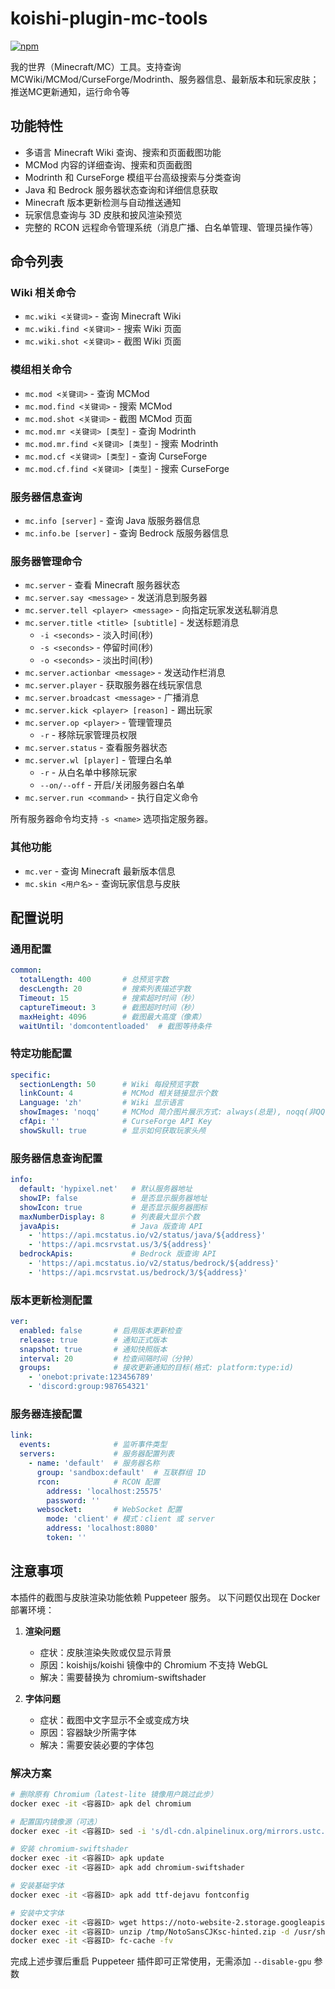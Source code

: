# koishi-plugin-mc-tools

[![npm](https://img.shields.io/npm/v/koishi-plugin-mc-tools?style=flat-square)](https://www.npmjs.com/package/koishi-plugin-mc-tools)

我的世界（Minecraft/MC）工具。支持查询MCWiki/MCMod/CurseForge/Modrinth、服务器信息、最新版本和玩家皮肤；推送MC更新通知，运行命令等

## 功能特性

- 多语言 Minecraft Wiki 查询、搜索和页面截图功能
- MCMod 内容的详细查询、搜索和页面截图
- Modrinth 和 CurseForge 模组平台高级搜索与分类查询
- Java 和 Bedrock 服务器状态查询和详细信息获取
- Minecraft 版本更新检测与自动推送通知
- 玩家信息查询与 3D 皮肤和披风渲染预览
- 完整的 RCON 远程命令管理系统（消息广播、白名单管理、管理员操作等）

## 命令列表

### Wiki 相关命令

- `mc.wiki <关键词>` - 查询 Minecraft Wiki
- `mc.wiki.find <关键词>` - 搜索 Wiki 页面
- `mc.wiki.shot <关键词>` - 截图 Wiki 页面

### 模组相关命令

- `mc.mod <关键词>` - 查询 MCMod
- `mc.mod.find <关键词>` - 搜索 MCMod
- `mc.mod.shot <关键词>` - 截图 MCMod 页面
- `mc.mod.mr <关键词> [类型]` - 查询 Modrinth
- `mc.mod.mr.find <关键词> [类型]` - 搜索 Modrinth
- `mc.mod.cf <关键词> [类型]` - 查询 CurseForge
- `mc.mod.cf.find <关键词> [类型]` - 搜索 CurseForge

### 服务器信息查询

- `mc.info [server]` - 查询 Java 版服务器信息
- `mc.info.be [server]` - 查询 Bedrock 版服务器信息

### 服务器管理命令

- `mc.server` - 查看 Minecraft 服务器状态
- `mc.server.say <message>` - 发送消息到服务器
- `mc.server.tell <player> <message>` - 向指定玩家发送私聊消息
- `mc.server.title <title> [subtitle]` - 发送标题消息
  - `-i <seconds>` - 淡入时间(秒)
  - `-s <seconds>` - 停留时间(秒)
  - `-o <seconds>` - 淡出时间(秒)
- `mc.server.actionbar <message>` - 发送动作栏消息
- `mc.server.player` - 获取服务器在线玩家信息
- `mc.server.broadcast <message>` - 广播消息
- `mc.server.kick <player> [reason]` - 踢出玩家
- `mc.server.op <player>` - 管理管理员
  - `-r` - 移除玩家管理员权限
- `mc.server.status` - 查看服务器状态
- `mc.server.wl [player]` - 管理白名单
  - `-r` - 从白名单中移除玩家
  - `--on/--off` - 开启/关闭服务器白名单
- `mc.server.run <command>` - 执行自定义命令

所有服务器命令均支持 `-s <name>` 选项指定服务器。

### 其他功能

- `mc.ver` - 查询 Minecraft 最新版本信息
- `mc.skin <用户名>` - 查询玩家信息与皮肤

## 配置说明

### 通用配置

```yaml
common:
  totalLength: 400       # 总预览字数
  descLength: 20         # 搜索列表描述字数
  Timeout: 15            # 搜索超时时间（秒）
  captureTimeout: 3      # 截图超时时间（秒）
  maxHeight: 4096        # 截图最大高度（像素）
  waitUntil: 'domcontentloaded'  # 截图等待条件
```

### 特定功能配置

```yaml
specific:
  sectionLength: 50      # Wiki 每段预览字数
  linkCount: 4           # MCMod 相关链接显示个数
  Language: 'zh'         # Wiki 显示语言
  showImages: 'noqq'     # MCMod 简介图片展示方式: always(总是), noqq(非QQ平台), never(禁用)
  cfApi: ''              # CurseForge API Key
  showSkull: true        # 显示如何获取玩家头颅
```

### 服务器信息查询配置

```yaml
info:
  default: 'hypixel.net'   # 默认服务器地址
  showIP: false            # 是否显示服务器地址
  showIcon: true           # 是否显示服务器图标
  maxNumberDisplay: 8      # 列表最大显示个数
  javaApis:                # Java 版查询 API
    - 'https://api.mcstatus.io/v2/status/java/${address}'
    - 'https://api.mcsrvstat.us/3/${address}'
  bedrockApis:             # Bedrock 版查询 API
    - 'https://api.mcstatus.io/v2/status/bedrock/${address}'
    - 'https://api.mcsrvstat.us/bedrock/3/${address}'
```

### 版本更新检测配置

```yaml
ver:
  enabled: false       # 启用版本更新检查
  release: true        # 通知正式版本
  snapshot: true       # 通知快照版本
  interval: 20         # 检查间隔时间（分钟）
  groups:              # 接收更新通知的目标(格式: platform:type:id)
    - 'onebot:private:123456789'
    - 'discord:group:987654321'
```

### 服务器连接配置

```yaml
link:
  events:              # 监听事件类型
  servers:             # 服务器配置列表
    - name: 'default'  # 服务器名称
      group: 'sandbox:default'  # 互联群组 ID
      rcon:            # RCON 配置
        address: 'localhost:25575'
        password: ''
      websocket:       # WebSocket 配置
        mode: 'client' # 模式：client 或 server
        address: 'localhost:8080'
        token: ''
```

## 注意事项

本插件的截图与皮肤渲染功能依赖 Puppeteer 服务。
以下问题仅出现在 Docker 部署环境：

1. **渲染问题**
   - 症状：皮肤渲染失败或仅显示背景
   - 原因：koishijs/koishi 镜像中的 Chromium 不支持 WebGL
   - 解决：需要替换为 chromium-swiftshader

2. **字体问题**
   - 症状：截图中文字显示不全或变成方块
   - 原因：容器缺少所需字体
   - 解决：需要安装必要的字体包

### 解决方案

```bash
# 删除原有 Chromium（latest-lite 镜像用户跳过此步）
docker exec -it <容器ID> apk del chromium

# 配置国内镜像源（可选）
docker exec -it <容器ID> sed -i 's/dl-cdn.alpinelinux.org/mirrors.ustc.edu.cn/g' /etc/apk/repositories

# 安装 chromium-swiftshader
docker exec -it <容器ID> apk update
docker exec -it <容器ID> apk add chromium-swiftshader

# 安装基础字体
docker exec -it <容器ID> apk add ttf-dejavu fontconfig

# 安装中文字体
docker exec -it <容器ID> wget https://noto-website-2.storage.googleapis.com/pkgs/NotoSansCJKsc-hinted.zip -P /tmp
docker exec -it <容器ID> unzip /tmp/NotoSansCJKsc-hinted.zip -d /usr/share/fonts/NotoSansCJK
docker exec -it <容器ID> fc-cache -fv
```

完成上述步骤后重启 Puppeteer 插件即可正常使用，无需添加 `--disable-gpu` 参数
